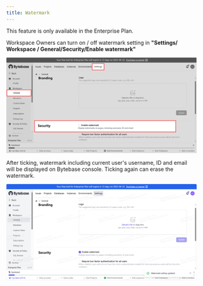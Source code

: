 ```yaml
---
title: Watermark
---
```


<HintBlock type="info">

This feature is only available in the Enterprise Plan.

</HintBlock>

Workspace Owners can turn on / off watermark setting in **"Settings/ Workspace / General/Security/Enable watermark"**


![watermark-setting.webp](\content\docs\security\watermark\watermark-setting.webp)

After ticking, watermark including current user's username, ID and email will be displayed on Bytebase console. Ticking again can erase the watermark.


![watermark-displaying.webp](\content\docs\security\watermark\watermark-displaying.webp)
